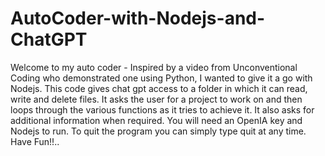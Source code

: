# AutoCoder-with-Nodejs-and-ChatGPT
Welcome to my auto coder - Inspired by a video from Unconventional Coding who demonstrated one using Python, I wanted to give it a go with Nodejs.
This code gives chat gpt access to a folder in which it can read, write and delete files.
It asks the user for a project to work on and then loops through the various functions as it tries to achieve it.
It also asks for additional information when required.
You will need an OpenIA key and Nodejs to run.
To quit the program you can simply type quit at any time.
Have Fun!!..
